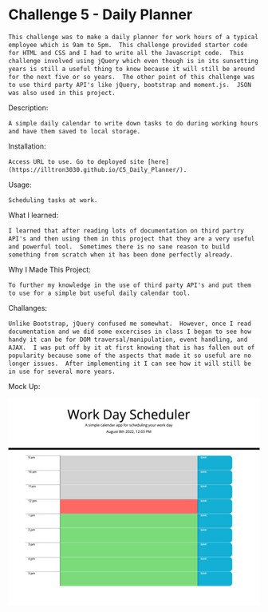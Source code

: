 # Challenge 5 - Daily Planner

    This challenge was to make a daily planner for work hours of a typical employee which is 9am to 5pm.  This challenge provided starter code for HTML and CSS and I had to write all the Javascript code.  This challenge involved using jQuery which even though is in its sunsetting years is still a useful thing to know because it will still be around for the next five or so years.  The other point of this challenge was to use third party API's like jQuery, bootstrap and moment.js.  JSON was also used in this project.

Description:

    A simple daily calendar to write down tasks to do during working hours and have them saved to local storage.

Installation:

    Access URL to use. Go to deployed site [here](https://illtron3030.github.io/C5_Daily_Planner/).

Usage:

    Scheduling tasks at work.

What I learned:

    I learned that after reading lots of documentation on third partry API's and then using them in this project that they are a very useful and powerful tool.  Sometimes there is no sane reason to build something from scratch when it has been done perfectly already.

Why I Made This Project:
    
    To further my knowledge in the use of third party API's and put them to use for a simple but useful daily calendar tool.

Challanges:

    Unlike Bootstrap, jQuery confused me somewhat.  However, once I read documentation and we did some excercises in class I began to see how handy it can be for DOM traversal/manipulation, event handling, and AJAX.  I was put off by it at first knowing that is has fallen out of popularity because some of the aspects that made it so useful are no longer issues.  After implementing it I can see how it will still be in use for several more years. 

Mock Up:

![alt text](./Assets/Images/ScreenShot.png)
